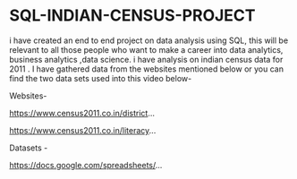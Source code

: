 # SQL-INDIAN-CENSUS-PROJECT
i have created an end to end project on data analysis using SQL, this will be relevant to all those people who want to make a career into data analytics, business analytics ,data science.
i have analysis on indian census data for 2011 . I have gathered data from the websites mentioned below or you can find the two data sets used into this video below-  

Websites-

https://www.census2011.co.in/district...

https://www.census2011.co.in/literacy...

Datasets -

https://docs.google.com/spreadsheets/...
